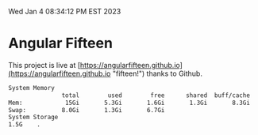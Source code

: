 Wed Jan  4 08:34:12 PM EST 2023

# Angular Fifteen


This project is live at [https://angularfifteen.github.io](https://angularfifteen.github.io "fifteen!") thanks to Github.

```bash
System Memory
               total        used        free      shared  buff/cache   available
Mem:            15Gi       5.3Gi       1.6Gi       1.3Gi       8.3Gi       8.3Gi
Swap:          8.0Gi       1.3Gi       6.7Gi
System Storage
1.5G	.
```
```bash
